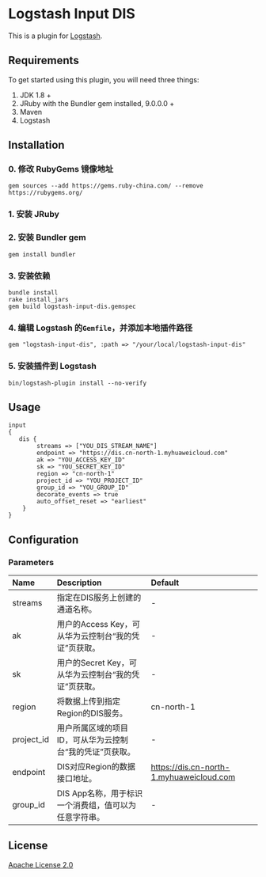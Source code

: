 # Logstash Input DIS

This is a plugin for [Logstash](https://github.com/elastic/logstash).

## Requirements

To get started using this plugin, you will need three things:

1. JDK 1.8 +
2. JRuby with the Bundler gem installed, 9.0.0.0 +
3. Maven
4. Logstash

## Installation
### 0. 修改 RubyGems 镜像地址
    gem sources --add https://gems.ruby-china.com/ --remove https://rubygems.org/

### 1. 安装 JRuby
### 2. 安装 Bundler gem
    gem install bundler

### 3. 安装依赖
    bundle install
    rake install_jars
    gem build logstash-input-dis.gemspec

### 4. 编辑 Logstash 的`Gemfile`，并添加本地插件路径
    gem "logstash-input-dis", :path => "/your/local/logstash-input-dis"

### 5. 安装插件到 Logstash
    bin/logstash-plugin install --no-verify

## Usage

```properties
input
{
   dis {
        streams => ["YOU_DIS_STREAM_NAME"]
        endpoint => "https://dis.cn-north-1.myhuaweicloud.com"
        ak => "YOU_ACCESS_KEY_ID"
        sk => "YOU_SECRET_KEY_ID"
        region => "cn-north-1"
        project_id => "YOU_PROJECT_ID"
        group_id => "YOU_GROUP_ID"
        decorate_events => true
        auto_offset_reset => "earliest"
    }
}
```

## Configuration

### Parameters

| Name                     | Description                              | Default                                  |
| :----------------------- | :--------------------------------------- | :--------------------------------------- |
| streams                   | 指定在DIS服务上创建的通道名称。             | -                                        |
| ak                       | 用户的Access Key，可从华为云控制台“我的凭证”页获取。 | -                                        |
| sk                       | 用户的Secret Key，可从华为云控制台“我的凭证”页获取。 | -                                        |
| region                   | 将数据上传到指定Region的DIS服务。           | cn-north-1                               |
| project_id               | 用户所属区域的项目ID，可从华为云控制台“我的凭证”页获取。                    | -                                        |
| endpoint                 | DIS对应Region的数据接口地址。               | https://dis.cn-north-1.myhuaweicloud.com |
| group_id                 | DIS App名称，用于标识一个消费组，值可以为任意字符串。| -                                        |

## License
[Apache License 2.0](https://www.apache.org/licenses/LICENSE-2.0.html)
